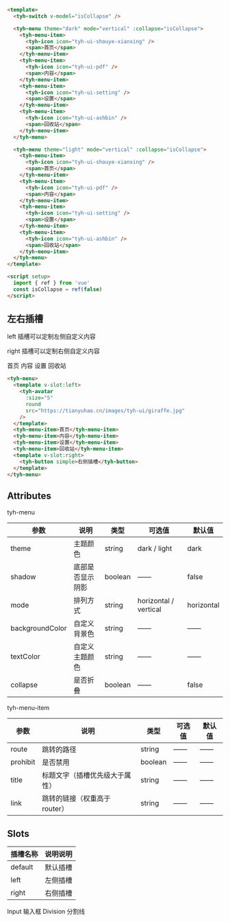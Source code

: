 ```html
<template>
  <tyh-switch v-model="isCollapse" />

  <tyh-menu theme="dark" mode="vertical" :collapse="isCollapse">
    <tyh-menu-item>
      <tyh-icon icon="tyh-ui-shouye-xianxing" />
      <span>首页</span>
    </tyh-menu-item>
    <tyh-menu-item>
      <tyh-icon icon="tyh-ui-pdf" />
      <span>内容</span>
    </tyh-menu-item>
    <tyh-menu-item>
      <tyh-icon icon="tyh-ui-setting" />
      <span>设置</span>
    </tyh-menu-item>
    <tyh-menu-item>
      <tyh-icon icon="tyh-ui-ashbin" />
      <span>回收站</span>
    </tyh-menu-item>
  </tyh-menu>

  <tyh-menu theme="light" mode="vertical" :collapse="isCollapse">
    <tyh-menu-item>
      <tyh-icon icon="tyh-ui-shouye-xianxing" />
      <span>首页</span>
    </tyh-menu-item>
    <tyh-menu-item>
      <tyh-icon icon="tyh-ui-pdf" />
      <span>内容</span>
    </tyh-menu-item>
    <tyh-menu-item>
      <tyh-icon icon="tyh-ui-setting" />
      <span>设置</span>
    </tyh-menu-item>
    <tyh-menu-item>
      <tyh-icon icon="tyh-ui-ashbin" />
      <span>回收站</span>
    </tyh-menu-item>
  </tyh-menu>
</template>

<script setup>
  import { ref } from 'vue'
  const isCollapse = ref(false)
</script>
```

## 左右插槽

left 插槽可以定制左侧自定义内容

right 插槽可以定制右侧自定义内容

<tyh-menu>
  <template v-slot:left>
    <tyh-avatar
      :size="5"
      round
      src="https://tianyuhao.cn/images/tyh-ui/giraffe.jpg"
    />
  </template>
  <tyh-menu-item>首页</tyh-menu-item>
  <tyh-menu-item>内容</tyh-menu-item>
  <tyh-menu-item>设置</tyh-menu-item>
  <tyh-menu-item>回收站</tyh-menu-item>
  <template v-slot:right>
    <tyh-button style="margin:0" simple>右侧插槽</tyh-button>
  </template>
</tyh-menu>

```html
<tyh-menu>
  <template v-slot:left>
    <tyh-avatar
      :size="5"
      round
      src="https://tianyuhao.cn/images/tyh-ui/giraffe.jpg"
    />
  </template>
  <tyh-menu-item>首页</tyh-menu-item>
  <tyh-menu-item>内容</tyh-menu-item>
  <tyh-menu-item>设置</tyh-menu-item>
  <tyh-menu-item>回收站</tyh-menu-item>
  <template v-slot:right>
    <tyh-button simple>右侧插槽</tyh-button>
  </template>
</tyh-menu>
```

## Attributes

tyh-menu

| 参数            | 说明             | 类型    | 可选值                | 默认值     |
| --------------- | ---------------- | ------- | --------------------- | ---------- |
| theme           | 主题颜色         | string  | dark / light          | dark       |
| shadow          | 底部是否显示阴影 | boolean | ——                    | false      |
| mode            | 排列方式         | string  | horizontal / vertical | horizontal |
| backgroundColor | 自定义背景色     | string  | ——                    | ——         |
| textColor       | 自定义主题颜色   | string  | ——                    | ——         |
| collapse        | 是否折叠         | boolean | ——                    | false      |

tyh-menu-item

| 参数     | 说明                           | 类型    | 可选值 | 默认值 |
| -------- | ------------------------------ | ------- | ------ | ------ |
| route    | 跳转的路径                     | string  | ——     | ——     |
| prohibit | 是否禁用                       | boolean | ——     | ——     |
| title    | 标题文字（插槽优先级大于属性） | string  | ——     | ——     |
| link     | 跳转的链接（权重高于 router）  | string  | ——     | ——     |

## Slots

| 插槽名称 | 说明说明 |
| -------- | -------- |
| default  | 默认插槽 |
| left     | 左侧插槽 |
| right    | 右侧插槽 |

<tyh-turn-page style="margin: 50px 0">
  <tyh-turn-page-item direction="left" url="/component/input">
    Input 输入框
  </tyh-turn-page-item>
  <tyh-turn-page-item direction="right" url="/component/division">
    Division 分割线
  </tyh-turn-page-item>
</tyh-turn-page>
